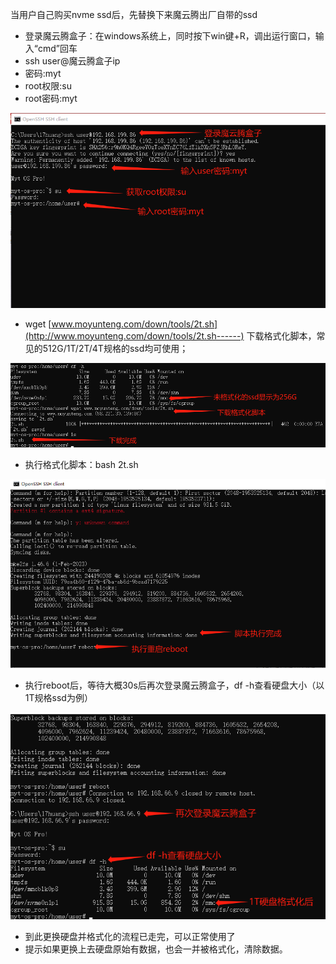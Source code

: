 当用户自己购买nvme ssd后，先替换下来魔云腾出厂自带的ssd

- 登录魔云腾盒子：在windows系统上，同时按下win键+R，调出运行窗口，输入“cmd”回车
- ssh user@魔云腾盒子ip
- 密码:myt
- root权限:su
- root密码:myt

![img](/img/zskp/gsh1.png)

- wget [www.moyunteng.com/down/tools/2t.sh](http://www.moyunteng.com/down/tools/2t.sh------) 下载格式化脚本，常见的512G/1T/2T/4T规格的ssd均可使用；

![img](/img/zskp/gsh2.png)



- 执行格式化脚本：bash 2t.sh

![img](/img/zskp/gsh3.png)



- 执行reboot后，等待大概30s后再次登录魔云腾盒子，df -h查看硬盘大小（以1T规格ssd为例）

![img](/img/zskp/gsh4.png)



- 到此更换硬盘并格式化的流程已走完，可以正常使用了
- 提示如果更换上去硬盘原始有数据，也会一并被格式化，清除数据。